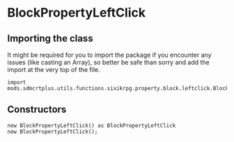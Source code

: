 # BlockPropertyLeftClick

## Importing the class

It might be required for you to import the package if you encounter any issues (like casting an Array), so better be safe than sorry and add the import at the very top of the file.
```zenscript
import mods.sdmcrtplus.utils.functions.sixikrpg.property.block.leftclick.BlockPropertyLeftClick;
```


## Constructors


```zenscript
new BlockPropertyLeftClick() as BlockPropertyLeftClick
new BlockPropertyLeftClick();
```

